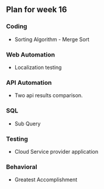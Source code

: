 ## Plan for week 16 ##

### Coding
- Sorting Algorithm - Merge Sort

### Web Automation
- Localization testing  

### API Automation
- Two api results comparison.

### SQL
- Sub Query

### Testing
- Cloud Service provider application

### Behavioral
- Greatest Accomplishment
